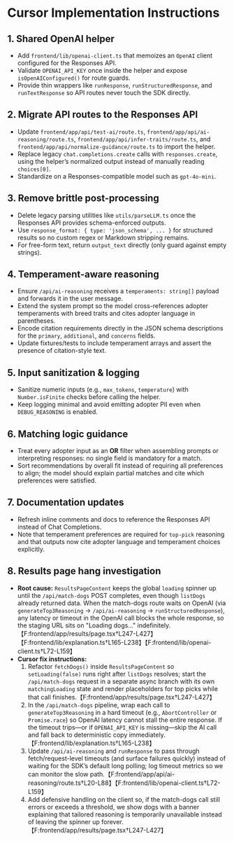 # Cursor Implementation Instructions

## 1. Shared OpenAI helper
- Add `frontend/lib/openai-client.ts` that memoizes an `OpenAI` client configured for the Responses API.
- Validate `OPENAI_API_KEY` once inside the helper and expose `isOpenAIConfigured()` for route guards.
- Provide thin wrappers like `runResponse`, `runStructuredResponse`, and `runTextResponse` so API routes never touch the SDK directly.

## 2. Migrate API routes to the Responses API
- Update `frontend/app/api/test-ai/route.ts`, `frontend/app/api/ai-reasoning/route.ts`, `frontend/app/api/infer-traits/route.ts`, and `frontend/app/api/normalize-guidance/route.ts` to import the helper.
- Replace legacy `chat.completions.create` calls with `responses.create`, using the helper’s normalized output instead of manually reading `choices[0]`.
- Standardize on a Responses-compatible model such as `gpt-4o-mini`.

## 3. Remove brittle post-processing
- Delete legacy parsing utilities like `utils/parseLLM.ts` once the Responses API provides schema-enforced outputs.
- Use `response_format: { type: 'json_schema', ... }` for structured results so no custom regex or Markdown stripping remains.
- For free-form text, return `output_text` directly (only guard against empty strings).

## 4. Temperament-aware reasoning
- Ensure `/api/ai-reasoning` receives a `temperaments: string[]` payload and forwards it in the user message.
- Extend the system prompt so the model cross-references adopter temperaments with breed traits and cites adopter language in parentheses.
- Encode citation requirements directly in the JSON schema descriptions for the `primary`, `additional`, and `concerns` fields.
- Update fixtures/tests to include temperament arrays and assert the presence of citation-style text.

## 5. Input sanitization & logging
- Sanitize numeric inputs (e.g., `max_tokens`, `temperature`) with `Number.isFinite` checks before calling the helper.
- Keep logging minimal and avoid emitting adopter PII even when `DEBUG_REASONING` is enabled.

## 6. Matching logic guidance
- Treat every adopter input as an **OR** filter when assembling prompts or interpreting responses: no single field is mandatory for a match.
- Sort recommendations by overall fit instead of requiring all preferences to align; the model should explain partial matches and cite which preferences were satisfied.

## 7. Documentation updates
- Refresh inline comments and docs to reference the Responses API instead of Chat Completions.
- Note that temperament preferences are required for `top-pick` reasoning and that outputs now cite adopter language and temperament choices explicitly.

## 8. Results page hang investigation
- **Root cause:** `ResultsPageContent` keeps the global `loading` spinner up until the `/api/match-dogs` POST completes, even though `listDogs` already returned data. When the match-dogs route waits on OpenAI (via `generateTop3Reasoning` → `/api/ai-reasoning` → `runStructuredResponse`), any latency or timeout in the OpenAI call blocks the whole response, so the staging URL sits on "Loading dogs..." indefinitely.【F:frontend/app/results/page.tsx†L247-L427】【F:frontend/lib/explanation.ts†L165-L238】【F:frontend/lib/openai-client.ts†L72-L159】
- **Cursor fix instructions:**
  1. Refactor `fetchDogs()` inside `ResultsPageContent` so `setLoading(false)` runs right after `listDogs` resolves; start the `/api/match-dogs` request in a separate async branch with its own `matchingLoading` state and render placeholders for top picks while that call finishes.【F:frontend/app/results/page.tsx†L247-L427】
  2. In the `/api/match-dogs` pipeline, wrap each call to `generateTop3Reasoning` in a hard timeout (e.g., `AbortController` or `Promise.race`) so OpenAI latency cannot stall the entire response. If the timeout trips—or if `OPENAI_API_KEY` is missing—skip the AI call and fall back to deterministic copy immediately.【F:frontend/lib/explanation.ts†L165-L238】
  3. Update `/api/ai-reasoning` and `runResponse` to pass through fetch/request-level timeouts (and surface failures quickly) instead of waiting for the SDK’s default long polling; log timeout metrics so we can monitor the slow path.【F:frontend/app/api/ai-reasoning/route.ts†L20-L88】【F:frontend/lib/openai-client.ts†L72-L159】
  4. Add defensive handling on the client so, if the match-dogs call still errors or exceeds a threshold, we show dogs with a banner explaining that tailored reasoning is temporarily unavailable instead of leaving the spinner up forever.【F:frontend/app/results/page.tsx†L247-L427】
